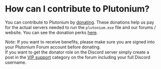 # How can I contribute to Plutonium?

You can contribute to Plutonium by [donating](https://forum.plutonium.pw/donate). These donations help us pay for the actual servers needed to run the `plutonium.exe` file and our forums / website.
You can see the donation perks [here](/docs/discord-donator-perks/).

*Note*: If you want to receive benefits, please make sure you are signed into your Plutonium Forum account before donating.  
If you want to get the donator role on the Discord server simply create a post in the [VIP support](https://forum.plutonium.pw/category/20/vip-support) category on the forum including your full Discord username.
